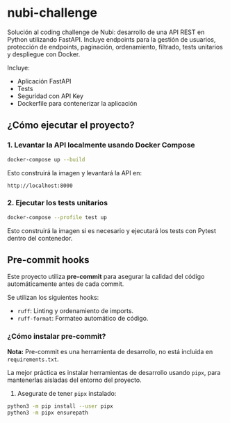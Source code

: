 # nubi-challenge
Solución al coding challenge de Nubi: desarrollo de una API REST en Python utilizando FastAPI. Incluye endpoints para la gestión de usuarios, protección de endpoints, paginación, ordenamiento, filtrado, tests unitarios y despliegue con Docker.

Incluye:
- Aplicación FastAPI
- Tests
- Seguridad con API Key
- Dockerfile para contenerizar la aplicación

## ¿Cómo ejecutar el proyecto?

### 1. Levantar la API localmente usando Docker Compose

```bash
docker-compose up --build
```

Esto construirá la imagen y levantará la API en:

```
http://localhost:8000
```

### 2. Ejecutar los tests unitarios

```bash
docker-compose --profile test up
```

Esto construirá la imagen si es necesario y ejecutará los tests con Pytest dentro del contenedor.

## Pre-commit hooks

Este proyecto utiliza **pre-commit** para asegurar la calidad del código automáticamente antes de cada commit.

Se utilizan los siguientes hooks:
- `ruff`: Linting y ordenamiento de imports.
- `ruff-format`: Formateo automático de código.

### ¿Cómo instalar pre-commit?

**Nota:** Pre-commit es una herramienta de desarrollo, no está incluida en `requirements.txt`.

La mejor práctica es instalar herramientas de desarrollo usando `pipx`, para mantenerlas aisladas del entorno del proyecto.

1. Asegurate de tener `pipx` instalado:

```bash
python3 -m pip install --user pipx
python3 -m pipx ensurepath